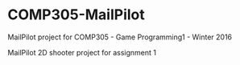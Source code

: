 # COMP305-MailPilot
MailPilot project for COMP305 - Game Programming1 - Winter 2016

MailPilot 2D shooter project for assignment 1
